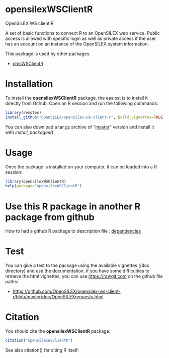 # opensilexWSClientR

OpenSILEX WS client R

A set of basic functions to connect R to an OpenSILEX web service. Public access is allowed with specific login as well as private access if the user has an account on an instance of the OpenSILEX system information.

This package is used by other packages.

- [phisWSClientR](https://github.com/OpenSILEX/opensilexWSClientR/tree/master)

# Installation

To install the **opensilexWSClientR** package, the easiest is to install it directly from Github. Open an R session and run the following commands:

```R
library(remotes)
install_github("OpenSILEX/opensilex-ws-client-r", build_vignettes=TRUE)
```

You can also download a tar.gz archive of "[master](https://github.com/OpenSILEX/opensilex-ws-client-r/tree/master)" version and install it with _install_packages()_.

# Usage

Once the package is installed on your computer, it can be loaded into a R session:

```R
library(opensilexWSClientR)
help(package="opensilexWSClientR")
```

# Use this R package in another R package from github

How to had a github R package to description file : [dependencies](https://github.com/r-lib/remotes/blob/master/vignettes/dependencies.Rmd)

# Test

You can give a test to the package using the available vignettes (/doc directory) and use the documentation. if you have some difficulties to retrieve the html vignettes, you can use https://rawgit.com on the github file paths:

- https://github.com/OpenSILEX/opensilex-ws-client-r/blob/master/doc/OpenSILEXrequests.html

# Citation

You should cite the **opensilexWSClientR** package:

```R
citation("opensilexWSClientR")
```

See also citation() for citing R itself.
